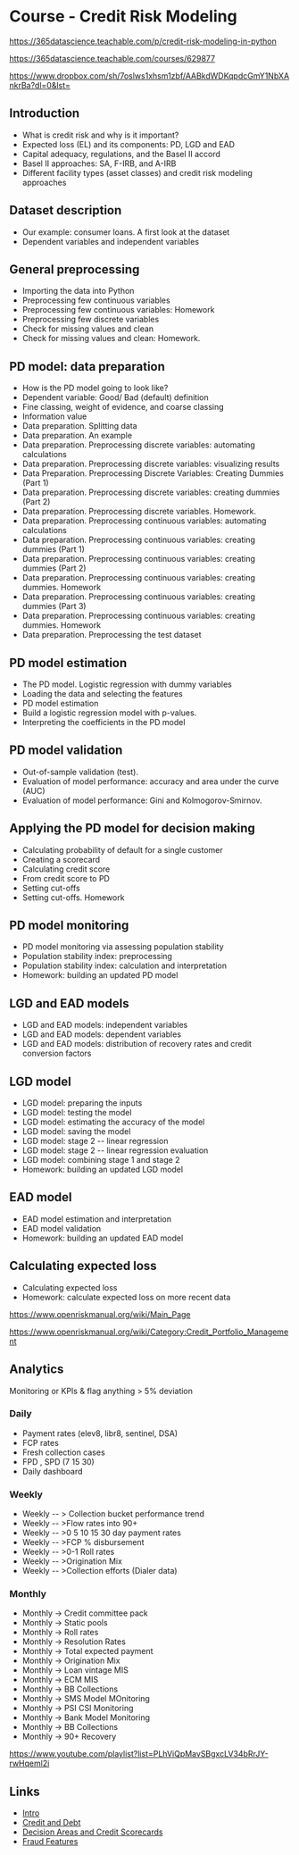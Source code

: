 # Course - Credit Risk Modeling

https://365datascience.teachable.com/p/credit-risk-modeling-in-python

https://365datascience.teachable.com/courses/629877

https://www.dropbox.com/sh/7oslws1xhsm1zbf/AABkdWDKqpdcGmY1NbXAnkrBa?dl=0&lst=

## Introduction

- What is credit risk and why is it important?
- Expected loss (EL) and its components: PD, LGD and EAD
- Capital adequacy, regulations, and the Basel II accord
- Basel II approaches: SA, F-IRB, and A-IRB
- Different facility types (asset classes) and credit risk modeling approaches

## Dataset description

- Our example: consumer loans. A first look at the dataset
- Dependent variables and independent variables

## General preprocessing

- Importing the data into Python
- Preprocessing few continuous variables
- Preprocessing few continuous variables: Homework
- Preprocessing few discrete variables
- Check for missing values and clean
- Check for missing values and clean: Homework.

## PD model: data preparation

- How is the PD model going to look like?
- Dependent variable: Good/ Bad (default) definition
- Fine classing, weight of evidence, and coarse classing
- Information value
- Data preparation. Splitting data
- Data preparation. An example
- Data preparation. Preprocessing discrete variables: automating calculations
- Data preparation. Preprocessing discrete variables: visualizing results
- Data Preparation. Preprocessing Discrete Variables: Creating Dummies (Part 1)
- Data preparation. Preprocessing discrete variables: creating dummies (Part 2)
- Data preparation. Preprocessing discrete variables. Homework.
- Data preparation. Preprocessing continuous variables: automating calculations
- Data preparation. Preprocessing continuous variables: creating dummies (Part 1)
- Data preparation. Preprocessing continuous variables: creating dummies (Part 2)
- Data preparation. Preprocessing continuous variables: creating dummies. Homework
- Data preparation. Preprocessing continuous variables: creating dummies (Part 3)
- Data preparation. Preprocessing continuous variables: creating dummies. Homework
- Data preparation. Preprocessing the test dataset

## PD model estimation

- The PD model. Logistic regression with dummy variables
- Loading the data and selecting the features
- PD model estimation
- Build a logistic regression model with p-values.
- Interpreting the coefficients in the PD model

## PD model validation

- Out-of-sample validation (test).
- Evaluation of model performance: accuracy and area under the curve (AUC)
- Evaluation of model performance: Gini and Kolmogorov-Smirnov.

## Applying the PD model for decision making

- Calculating probability of default for a single customer
- Creating a scorecard
- Calculating credit score
- From credit score to PD
- Setting cut-offs
- Setting cut-offs. Homework

## PD model monitoring

- PD model monitoring via assessing population stability
- Population stability index: preprocessing
- Population stability index: calculation and interpretation
- Homework: building an updated PD model

## LGD and EAD models

- LGD and EAD models: independent variables
- LGD and EAD models: dependent variables
- LGD and EAD models: distribution of recovery rates and credit conversion factors

## LGD model

- LGD model: preparing the inputs
- LGD model: testing the model
- LGD model: estimating the accuracy of the model
- LGD model: saving the model
- LGD model: stage 2 -- linear regression
- LGD model: stage 2 -- linear regression evaluation
- LGD model: combining stage 1 and stage 2
- Homework: building an updated LGD model

## EAD model

- EAD model estimation and interpretation
- EAD model validation
- Homework: building an updated EAD model

## Calculating expected loss

- Calculating expected loss
- Homework: calculate expected loss on more recent data

https://www.openriskmanual.org/wiki/Main_Page

https://www.openriskmanual.org/wiki/Category:Credit_Portfolio_Management

## Analytics

Monitoring or KPIs & flag anything > 5% deviation

### Daily

- Payment rates (elev8, libr8, sentinel, DSA)
- FCP rates
- Fresh collection cases
- FPD , SPD (7 15 30)
- Daily dashboard

### Weekly

- Weekly -- > Collection bucket performance trend
- Weekly -- >Flow rates into 90+
- Weekly -- >0 5 10 15 30 day payment rates
- Weekly -- >FCP % disbursement
- Weekly -- >0-1 Roll rates
- Weekly -- >Origination Mix
- Weekly -- >Collection efforts (Dialer data)

### Monthly

- Monthly → Credit committee pack
- Monthly → Static pools
- Monthly → Roll rates
- Monthly → Resolution Rates
- Monthly → Total expected payment
- Monthly → Origination Mix
- Monthly → Loan vintage MIS
- Monthly → ECM MIS
- Monthly → BB Collections
- Monthly → SMS Model MOnitoring
- Monthly → PSI CSI Monitoring
- Monthly → Bank Model Monitoring
- Monthly → BB Collections
- Monthly → 90+ Recovery

https://www.youtube.com/playlist?list=PLhViQpMavSBgxcLV34bRrJY-rwHqeml2i

## Links

- [Intro](ai/courses/course-credit-risk-modeling/intro.md)
- [Credit and Debt](credit-and-debt)
- [Decision Areas and Credit Scorecards](decision-areas-and-credit-scorecards)
- [Fraud Features](fraud-features)
